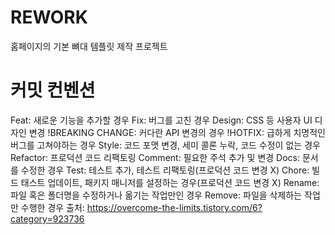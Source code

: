 # REWORK
홈페이지의 기본 뼈대 템플릿 제작 프로젝트

# 커밋 컨벤션
Feat: 새로운 기능을 추가할 경우
Fix: 버그를 고친 경우
Design: CSS 등 사용자 UI 디자인 변경
!BREAKING CHANGE: 커다란 API 변경의 경우
!HOTFIX: 급하게 치명적인 버그를 고쳐야하는 경우
Style: 코드 포맷 변경, 세미 콜론 누락, 코드 수정이 없는 경우
Refactor: 프로덕션 코드 리팩토링
Comment: 필요한 주석 추가 및 변경
Docs: 문서를 수정한 경우
Test: 테스트 추가, 테스트 리팩토링(프로덕션 코드 변경 X)
Chore: 빌드 태스트 업데이트, 패키지 매니저를 설정하는 경우(프로덕션 코드 변경 X)
Rename: 파일 혹은 폴더명을 수정하거나 옮기는 작업만인 경우
Remove: 파일을 삭제하는 작업만 수행한 경우
출처: https://overcome-the-limits.tistory.com/6?category=923736
